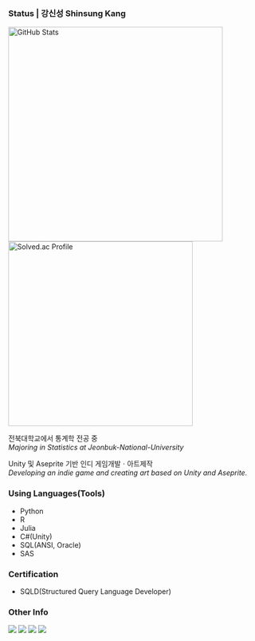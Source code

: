 ### **Status | 강신성 Shinsung Kang**

<a target="_blank"> <img src="https://github-readme-stats.vercel.app/api?username=HollyRiver&show_icons=true&theme=cobalt" alt="GitHub Stats" width=430> </a> <a href="https://solved.ac/hcssk2800" target="_blank"> <img src="http://mazassumnida.wtf/api/v2/generate_badge?boj=hcssk2800" alt="Solved.ac Profile" width=370> </a> 

전북대학교에서 통계학 전공 중 <br> <span style="font-color:grey;">*Majoring in Statistics at Jeonbuk-National-University* </span>

Unity 및 Aseprite 기반 인디 게임개발ㆍ아트제작 <br> *Developing an indie game and creating art based on Unity and Aseprite.*


### Using Languages(Tools)


* Python
* R
* Julia
* C#(Unity)
* SQL(ANSI, Oracle)
* SAS

### Certification

* SQLD(Structured Query Language Developer)


### Other Info

<a href="https://velog.io/@hollyriver/posts" target="_blank"><img src="https://img.shields.io/badge/Velog-5f5a63?style=for-the-badge&logo=velog&logoColor=black&color=snow"></a> <a href="https://hollyriver.github.io/RiverFlow/" target="_blank"><img src="https://img.shields.io/badge/GitHub_pages-5f5a63?style=for-the-badge&logo=github&logoColor=white"></a>  <a href="https://blog.naver.com/hc_ssk2800" target="_blank"><img src="https://img.shields.io/badge/NAVER_blog-1dde30?style=for-the-badge&logo=Naver&logoColor=white"></a>  <a href="https://blog.munpia.com/hc_dealer" target="_blank"><img src="https://img.shields.io/badge/Munpia_Library-4287f5?style=for-the-badge&logo=GitBook&logoColor=white"></a>

